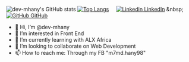 ![dev-mhany's GitHub stats](https://github-readme-stats.vercel.app/api?username=dev-mhany&show_icons=true&theme=transparent)
[![Top Langs](https://github-readme-stats.vercel.app/api/top-langs/?username=dev-mhany&layout=donut)](https://github.com/anuraghazra/github-readme-stats)
&nbsp;
&nbsp;
[![Linkedin](https://i.stack.imgur.com/gVE0j.png) LinkedIn]([https://www.linkedin.com/](https://www.linkedin.com/in/muhammad-hany-dev/))
&nbsp;
[![GitHub](https://i.stack.imgur.com/tskMh.png) GitHub]([https://github.com/](https://github.com/dev-mhany))              

- 👋 Hi, I’m @dev-mhany
- 👀 I’m interested in Front End 
- 🌱 I’m currently learning with ALX Africa
- 💞️ I’m looking to collaborate on Web Development
- 📫 How to reach me: Through my FB "m7md.hany98"

<!---
dev-mhany/dev-mhany is a ✨ special ✨ repository because its `README.md` (this file) appears on your GitHub profile.
You can click the Preview link to take a look at your changes.
--->
